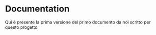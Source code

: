 # Documentation
Qui è presente la prima versione del primo documento da noi scritto per questo progetto
